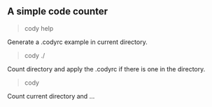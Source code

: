 ## A simple code counter

> cody help

Generate a .codyrc example in current directory.

> cody ./

Count directory and apply the .codyrc if there is one in the directory.

> cody

Count current directory and ...